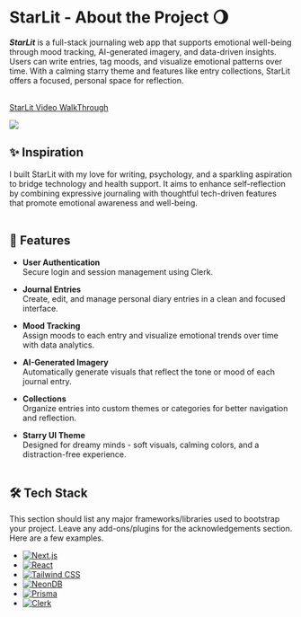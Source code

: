 # StarLit - About the Project 🌖
***StarLit*** is a full-stack journaling web app that supports emotional well-being through mood tracking, AI-generated imagery, and data-driven insights. Users can write entries, tag moods, and visualize emotional patterns over time. With a calming starry theme and features like entry collections, StarLit offers a focused, personal space for reflection.
<br><br>

<div>
    <a href="https://www.loom.com/share/9698047826514391aa8bb1d177f51f71">
      <p>StarLit Video WalkThrough</p>
    </a>
    <a href="https://www.loom.com/share/9698047826514391aa8bb1d177f51f71">
      <img style="max-width:300px;" src="https://cdn.loom.com/sessions/thumbnails/9698047826514391aa8bb1d177f51f71-f5c691a03a1adf5d-full-play.gif">
    </a>
  </div>

## ✨ Inspiration
I built StarLit with my love for writing, psychology, and a sparkling aspiration to bridge technology and health support. It aims to enhance self-reflection by combining expressive journaling with thoughtful tech-driven features that promote emotional awareness and well-being.
<br><br>



## 🚀 Features
- **User Authentication**  
  Secure login and session management using Clerk.

- **Journal Entries**  
  Create, edit, and manage personal diary entries in a clean and focused interface.

- **Mood Tracking**  
  Assign moods to each entry and visualize emotional trends over time with data analytics.

- **AI-Generated Imagery**  
  Automatically generate visuals that reflect the tone or mood of each journal entry.

- **Collections**  
  Organize entries into custom themes or categories for better navigation and reflection.

- **Starry UI Theme**  
  Designed for dreamy minds - soft visuals, calming colors, and a distraction-free experience.
<br><br>



## 🛠️ Tech Stack
This section should list any major frameworks/libraries used to bootstrap your project. Leave any add-ons/plugins for the acknowledgements section. Here are a few examples.

* [![Next.js][Next.js-badge]][Next.js-url]
* [![React][React.js-badge]][React.js-url]
* [![Tailwind CSS][TailwindCSS-badge]][TailwindCSS-url]
* [![NeonDB][NeonDB-badge]][NeonDB-url]
* [![Prisma][Prisma-badge]][Prisma-url]
* [![Clerk][Clerk-badge]][Clerk-url]

<!-- Badge Image Definitions -->
[Next.js-badge]: https://img.shields.io/badge/Next.js-000000?style=for-the-badge&logo=nextdotjs&logoColor=white
[React.js-badge]: https://img.shields.io/badge/React-20232A?style=for-the-badge&logo=react&logoColor=61DAFB
[TailwindCSS-badge]: https://img.shields.io/badge/TailwindCSS-06B6D4?style=for-the-badge&logo=tailwindcss&logoColor=white
[NeonDB-badge]: https://img.shields.io/badge/NeonDB-1E1E2F?style=for-the-badge&logo=neon&logoColor=00E599
[Prisma-badge]: https://img.shields.io/badge/Prisma-2D3748?style=for-the-badge&logo=prisma&logoColor=white
[Clerk-badge]: https://img.shields.io/badge/Clerk-FB3173?style=for-the-badge&logo=clerk&logoColor=white

<!-- Link Targets -->
[Next.js-url]: https://nextjs.org/
[React.js-url]: https://reactjs.org/
[TailwindCSS-url]: https://tailwindcss.com/
[NeonDB-url]: https://neon.tech/
[Prisma-url]: https://www.prisma.io/
[Clerk-url]: https://clerk.dev/
